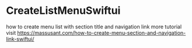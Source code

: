 # CreateListMenuSwiftui
how to create menu list with section title and navigation link more tutorial visit https://massusant.com/how-to-create-menu-section-and-navigation-link-swiftui/
